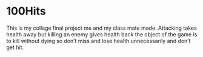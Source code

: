 # 100Hits
This is my collage final project me and my class mate made. Attacking takes health away but killing an enemy gives health back the object of the game is to kill without dying so don’t miss and lose health unnecessarily and don’t get hit.
